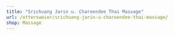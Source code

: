 ```yaml
---
title: "Srichuang Jarin u. Charoendee Thai Massage"
url: /ottersweier/srichuang-jarin-u-charoendee-thai-massage/
shop: Massage
---
```

